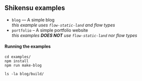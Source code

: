 ## Shikensu examples

- `blog` — A simple blog  
  *this example uses `flow-static-land` and flow types*
- `portfolio` – A simple portfolio website  
  *this examples __DOES NOT__ use `flow-static-land` nor flow types*


#### Running the examples

```shell
cd examples/
npm install
npm run make-blog

ls -la blog/build/
```
